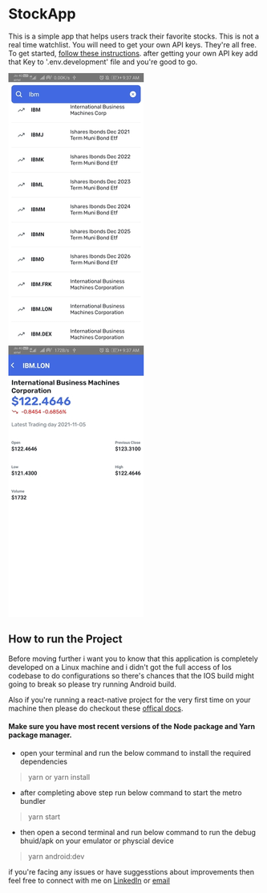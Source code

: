 # StockApp
This is a simple app that helps users track their favorite stocks. This is not a real time watchlist. You will need to get your own API keys. They're all free. To get started, [follow these instructions](https://www.alphavantage.co/support/#api-key).
after getting your own API key add that Key to '.env.development' file and you're good to go.

![Screenshot-2](https://github.com/priyanshu2000/StockApp/blob/main/src/assets/images/Screenshot_2.jpg)
![Screenshot-1](https://github.com/priyanshu2000/StockApp/blob/main/src/assets/images/Screenshot_1.jpg)


## How to run the Project
Before moving further i want you to know that this application is completely developed on a Linux machine and i didn't got the full access of Ios codebase to do configurations so there's chances that the IOS build might going to break so please try running Android build.

Also if you're running a react-native project for the very first time on your machine then please do checkout these [offical docs](https://reactnative.dev/docs/environment-setup).

#### Make sure you have most recent versions of the Node package and Yarn package manager.

* open your terminal and run the below command to install the required dependencies

> yarn or yarn install

* after completing above step run below command to start the metro bundler

> yarn start

* then open a second terminal and run below command to run the debug bhuid/apk on your emulator or physcial device

> yarn android:dev

if you're facing any issues or have suggesstions about improvements then feel free to connect with me on [LinkedIn](https://www.linkedin.com/in/priyanshu-bhojane2000/) or [email](priyanshubhojane685@gmail.com)
